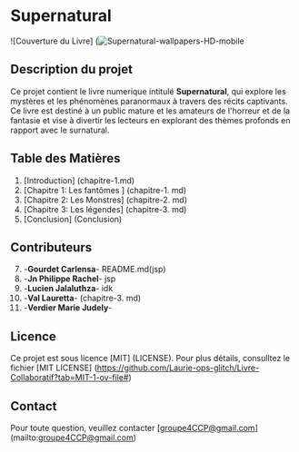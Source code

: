 # Supernatural
![Couverture du Livre] (![Supernatural-wallpapers-HD-mobile](https://github.com/user-attachments/assets/e1b60e4f-6db5-4723-832e-b792fd2a30ae)

## **Description du projet**
 Ce projet contient le livre numerique intitulé **Supernatural**, qui explore les mystères et les phénomènes paranormaux à travers des récits captivants. Ce livre est destiné à un public mature et les amateurs de l'horreur et de la fantasie et vise à divertir les lecteurs en explorant des thèmes profonds en rapport avec le surnatural.

## **Table des Matières**
1. [Introduction] (chapitre-1.md)
2. [Chapitre 1: Les fantômes ] (chapitre-1. md)
3. [Chapitre 2: Les Monstres] (chapitre-2. md)
4. [Chapitre 3: Les légendes] (chapitre-3. md)
5. [Conclusion] (Conclusion)

## **Contributeurs**

7. -**Gourdet Carlensa**- README.md(jsp)
8. -**Jn Philippe Rachel**- jsp
9. -**Lucien Jalaluthza**- idk
10. -**Val Lauretta**- (chapitre-3. md)
11. -**Verdier Marie Judely**-

 ## **Licence**

Ce projet est sous licence [MIT] (LICENSE). Pour plus détails, consulltez le fichier [MIT LICENSE] (https://github.com/Laurie-ops-glitch/Livre-Collaboratif?tab=MIT-1-ov-file#)

## **Contact**

Pour toute question, veuillez contacter [groupe4CCP@gmail.com] (mailto:groupe4CCP@gmail.com)

